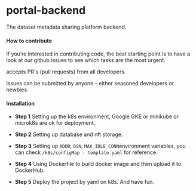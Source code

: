# portal-backend
The dataset metadata sharing platform backend.

#### How to contribute
If you’re interested in contributing code, the best starting point is to have a look at our github issues to see which tasks are the most urgent. 

 accepts PR's (pull requests) from all developers.

Issues can be submitted by anyone - either seasoned developers or newbies.

#### Installation

- **Step 1** Setting up the k8s environment, Google GKE or minikube or microk8s are ok for deployment.

- **Step 2** Setting up database and nft storage.

- **Step 3** Setting up `ADDR`, `DSN`, `MAX_IDLE_CONN`environment variables, you can check `/k8s/configMap - template.yaml` for reference.

- **Step 4** Using Dockerfile to build docker image and then upload it to DockerHub.

- **Step 5** Deploy the project by yaml on k8s. And have fun.
